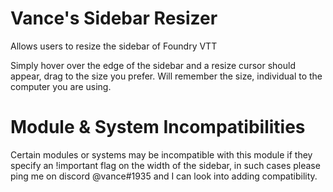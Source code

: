 # Vance's Sidebar Resizer
Allows users to resize the sidebar of Foundry VTT

Simply hover over the edge of the sidebar and a resize cursor should appear, drag to the size you prefer. Will remember the size, individual to the computer you are using.

# Module & System Incompatibilities
Certain modules or systems may be incompatible with this module if they specify an !important flag on the width of the sidebar, in such cases please ping me on discord @vance#1935 and I can look into adding compatibility.